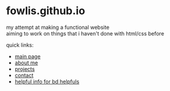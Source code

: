 # fowlis.github.io
my attempt at making a functional website <br>
aiming to work on things that i haven't done with html/css before

quick links:
<ul>
<li><a href="https://fowlis.github.io/" target="_blank">main page</a></li>
<li><a href="https://fowlis.github.io/aboutme.html" target="_blank">about me</a></li>
<li><a href="https://fowlis.github.io/projects.html" target="_blank">projects</a></li>
<li><a href="https://fowlis.github.io/contact.html" target="_blank">contact</a></li>
<li><a href="https://fowlis.github.io/bd-helpful-info.html">helpful info for bd helpfuls</a></li>
</ul>


